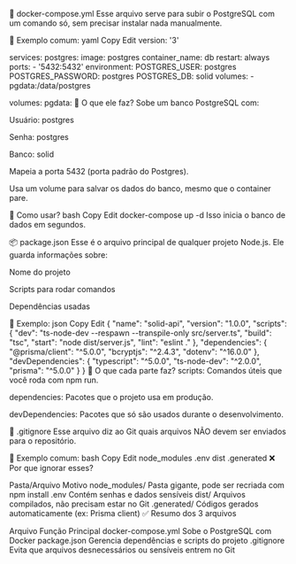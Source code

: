 🐳 docker-compose.yml
Esse arquivo serve para subir o PostgreSQL com um comando só, sem precisar instalar nada manualmente.

📄 Exemplo comum:
yaml
Copy
Edit
version: '3'

services:
  postgres:
    image: postgres
    container_name: db
    restart: always
    ports:
      - '5432:5432'
    environment:
      POSTGRES_USER: postgres
      POSTGRES_PASSWORD: postgres
      POSTGRES_DB: solid
    volumes:
      - pgdata:/data/postgres

volumes:
  pgdata:
🧠 O que ele faz?
Sobe um banco PostgreSQL com:

Usuário: postgres

Senha: postgres

Banco: solid

Mapeia a porta 5432 (porta padrão do Postgres).

Usa um volume para salvar os dados do banco, mesmo que o container pare.

🚀 Como usar?
bash
Copy
Edit
docker-compose up -d
Isso inicia o banco de dados em segundos.

📦 package.json
Esse é o arquivo principal de qualquer projeto Node.js. Ele guarda informações sobre:

Nome do projeto

Scripts para rodar comandos

Dependências usadas

📄 Exemplo:
json
Copy
Edit
{
  "name": "solid-api",
  "version": "1.0.0",
  "scripts": {
    "dev": "ts-node-dev --respawn --transpile-only src/server.ts",
    "build": "tsc",
    "start": "node dist/server.js",
    "lint": "eslint ."
  },
  "dependencies": {
    "@prisma/client": "^5.0.0",
    "bcryptjs": "^2.4.3",
    "dotenv": "^16.0.0"
  },
  "devDependencies": {
    "typescript": "^5.0.0",
    "ts-node-dev": "^2.0.0",
    "prisma": "^5.0.0"
  }
}
📌 O que cada parte faz?
scripts: Comandos úteis que você roda com npm run.

dependencies: Pacotes que o projeto usa em produção.

devDependencies: Pacotes que só são usados durante o desenvolvimento.

📁 .gitignore
Esse arquivo diz ao Git quais arquivos NÃO devem ser enviados para o repositório.

📄 Exemplo comum:
bash
Copy
Edit
node_modules
.env
dist
.generated
❌ Por que ignorar esses?

Pasta/Arquivo	Motivo
node_modules/	Pasta gigante, pode ser recriada com npm install
.env	Contém senhas e dados sensíveis
dist/	Arquivos compilados, não precisam estar no Git
.generated/	Códigos gerados automaticamente (ex: Prisma client)
✅ Resumo dos 3 arquivos

Arquivo	Função Principal
docker-compose.yml	Sobe o PostgreSQL com Docker
package.json	Gerencia dependências e scripts do projeto
.gitignore	Evita que arquivos desnecessários ou sensíveis entrem no Git